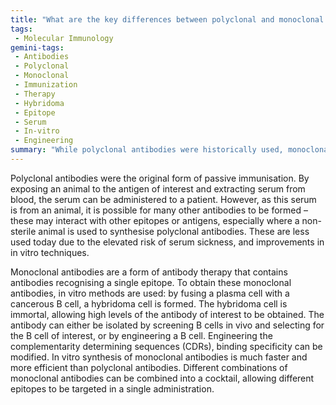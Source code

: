 ```yaml
---
title: "What are the key differences between polyclonal and monoclonal antibodies in terms of specificity and production methods?"
tags:
 - Molecular Immunology
gemini-tags:
 - Antibodies
 - Polyclonal
 - Monoclonal
 - Immunization
 - Therapy
 - Hybridoma
 - Epitope
 - Serum
 - In-vitro
 - Engineering
summary: "While polyclonal antibodies were historically used, monoclonal antibodies, produced through in vitro techniques, offer improved specificity, efficiency, and reduced risks, making them the preferred choice for antibody therapy."
---
```

Polyclonal antibodies were the original form of passive immunisation. By exposing an animal to the antigen of interest and extracting serum from blood, the serum can be administered to a patient. However, as this serum is from an animal, it is possible for many other antibodies to be formed – these may interact with other epitopes or antigens, especially where a non-sterile animal is used to synthesise polyclonal antibodies. These are less used today due to the elevated risk of serum sickness, and improvements in in vitro techniques.

Monoclonal antibodies are a form of antibody therapy that contains antibodies recognising a single epitope. To obtain these monoclonal antibodies, in vitro methods are used: by fusing a plasma cell with a cancerous B cell, a hybridoma cell is formed. The hybridoma cell is immortal, allowing high levels of the antibody of interest to be obtained. The antibody can either be isolated by screening B cells in vivo and selecting for the B cell of interest, or by engineering a B cell. Engineering the complementarity determining sequences (CDRs), binding specificity can be modified. In vitro synthesis of monoclonal antibodies is much faster and more efficient than polyclonal antibodies. Different combinations of monoclonal antibodies can be combined into a cocktail, allowing different epitopes to be targeted in a single administration.